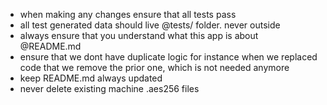 - when making any changes ensure that all tests pass
- all test generated data should live @tests/ folder. never outside
- always ensure that you understand what this app is about @README.md
- ensure that we dont have duplicate logic for instance when we replaced code that we remove the prior one, which is not needed anymore
- keep README.md always updated
- never delete existing machine .aes256 files